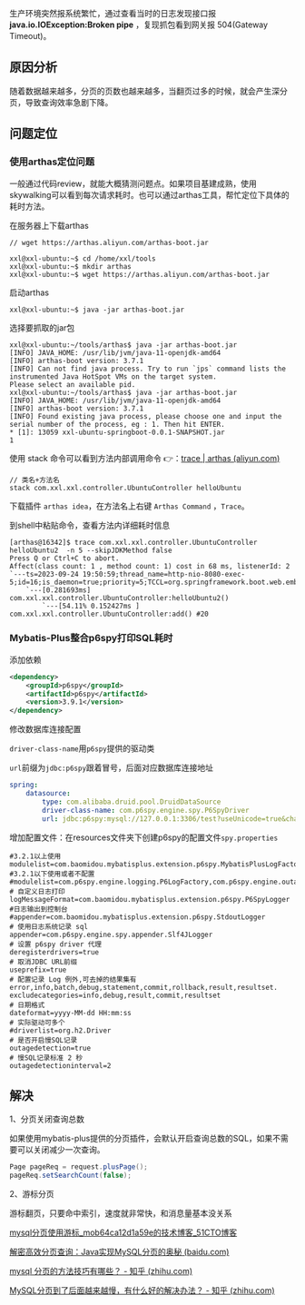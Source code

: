 

生产环境突然报系统繁忙，通过查看当时的日志发现接口报 **java.io.IOException:Broken pipe** ，复现抓包看到网关报 504(Gateway Timeout)。

## 原因分析

随着数据越来越多，分页的页数也越来越多，当翻页过多的时候，就会产生深分页，导致查询效率急剧下降。

## 问题定位

### 使用arthas定位问题

一般通过代码review，就能大概猜测问题点。如果项目基建成熟，使用skywalking可以看到每次请求耗时。也可以通过arthas工具，帮忙定位下具体的耗时方法。

在服务器上下载arthas

```shell
// wget https://arthas.aliyun.com/arthas-boot.jar

xxl@xxl-ubuntu:~$ cd /home/xxl/tools
xxl@xxl-ubuntu:~$ mkdir arthas
xxl@xxl-ubuntu:~$ wget https://arthas.aliyun.com/arthas-boot.jar
```
启动arthas

~~~shell
xxl@xxl-ubuntu:~$ java -jar arthas-boot.jar
~~~

选择要抓取的jar包

~~~shell
xxl@xxl-ubuntu:~/tools/arthas$ java -jar arthas-boot.jar 
[INFO] JAVA_HOME: /usr/lib/jvm/java-11-openjdk-amd64
[INFO] arthas-boot version: 3.7.1
[INFO] Can not find java process. Try to run `jps` command lists the instrumented Java HotSpot VMs on the target system.
Please select an available pid.
xxl@xxl-ubuntu:~/tools/arthas$ java -jar arthas-boot.jar 
[INFO] JAVA_HOME: /usr/lib/jvm/java-11-openjdk-amd64
[INFO] arthas-boot version: 3.7.1
[INFO] Found existing java process, please choose one and input the serial number of the process, eg : 1. Then hit ENTER.
* [1]: 13059 xxl-ubuntu-springboot-0.0.1-SNAPSHOT.jar
1
~~~

使用 stack 命令可以看到方法内部调用命令 :point_right:：​[trace | arthas (aliyun.com)](https://arthas.aliyun.com/doc/trace.html)

~~~shell
// 类名+方法名
stack com.xxl.xxl.controller.UbuntuController helloUbuntu
~~~

下载插件 `arthas idea`，在方法名上右键 `Arthas Command` ，`Trace`。

到shell中粘贴命令，查看方法内详细耗时信息

~~~shell
[arthas@16342]$ trace com.xxl.xxl.controller.UbuntuController helloUbuntu2  -n 5 --skipJDKMethod false 
Press Q or Ctrl+C to abort.
Affect(class count: 1 , method count: 1) cost in 68 ms, listenerId: 2
`---ts=2023-09-24 19:50:59;thread_name=http-nio-8080-exec-5;id=16;is_daemon=true;priority=5;TCCL=org.springframework.boot.web.embedded.tomcat.TomcatEmbeddedWebappClassLoader@7ba8c737
    `---[0.281693ms] com.xxl.xxl.controller.UbuntuController:helloUbuntu2()
        `---[54.11% 0.152427ms ] com.xxl.xxl.controller.UbuntuController:add() #20

~~~

### Mybatis-Plus整合p6spy打印SQL耗时

添加依赖

~~~xml
<dependency>
	<groupId>p6spy</groupId>
	<artifactId>p6spy</artifactId>
	<version>3.9.1</version>
</dependency>
~~~

修改数据库连接配置

`driver-class-name`用`p6spy`提供的驱动类

`url`前缀为`jdbc:p6spy`跟着冒号，后面对应数据库连接地址

~~~yaml
spring:
    datasource: 
        type: com.alibaba.druid.pool.DruidDataSource
        driver-class-name: com.p6spy.engine.spy.P6SpyDriver
        url: jdbc:p6spy:mysql://127.0.0.1:3306/test?useUnicode=true&characterEncoding=utf-8&useSSL=true&serverTimezone=UTC
~~~

增加配置文件：在resources文件夹下创建p6spy的配置文件`spy.properties`

~~~properties
#3.2.1以上使用
modulelist=com.baomidou.mybatisplus.extension.p6spy.MybatisPlusLogFactory,com.p6spy.engine.outage.P6OutageFactory
#3.2.1以下使用或者不配置
#modulelist=com.p6spy.engine.logging.P6LogFactory,com.p6spy.engine.outage.P6OutageFactory
# 自定义日志打印
logMessageFormat=com.baomidou.mybatisplus.extension.p6spy.P6SpyLogger
#日志输出到控制台
#appender=com.baomidou.mybatisplus.extension.p6spy.StdoutLogger
# 使用日志系统记录 sql
appender=com.p6spy.engine.spy.appender.Slf4JLogger
# 设置 p6spy driver 代理
deregisterdrivers=true
# 取消JDBC URL前缀
useprefix=true
# 配置记录 Log 例外,可去掉的结果集有error,info,batch,debug,statement,commit,rollback,result,resultset.
excludecategories=info,debug,result,commit,resultset
# 日期格式
dateformat=yyyy-MM-dd HH:mm:ss
# 实际驱动可多个
#driverlist=org.h2.Driver
# 是否开启慢SQL记录
outagedetection=true
# 慢SQL记录标准 2 秒
outagedetectioninterval=2
~~~

## 解决

1、分页关闭查询总数

如果使用mybatis-plus提供的分页插件，会默认开启查询总数的SQL，如果不需要可以关闭减少一次查询。

~~~java
Page pageReq = request.plusPage();
pageReq.setSearchCount(false);
~~~



2、游标分页

游标翻页，只要命中索引，速度就非常快，和消息量基本没关系

[mysql分页使用游标_mob64ca12d1a59e的技术博客_51CTO博客](https://blog.51cto.com/u_16213305/7029596)

[解密高效分页查询：Java实现MySQL分页的奥秘 (baidu.com)](https://baijiahao.baidu.com/s?id=1773258061474240109&wfr=spider&for=pc)

[mysql 分页的方法技巧有哪些？ - 知乎 (zhihu.com)](https://www.zhihu.com/question/590227060/answer/2974873775?utm_id=0)

[MySQL分页到了后面越来越慢，有什么好的解决办法？ - 知乎 (zhihu.com)](https://www.zhihu.com/question/432910565/answer/2557661575)